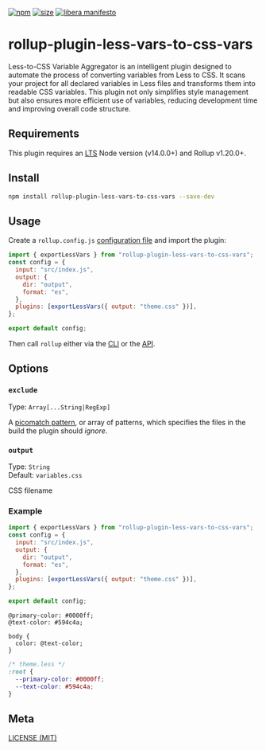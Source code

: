 [npm]: https://img.shields.io/npm/v/rollup-plugin-less-vars-to-css-vars
[npm-url]: https://www.npmjs.com/package/rollup-plugin-less-vars-to-css-vars
[size]: https://packagephobia.now.sh/badge?p=rollup-plugin-less-vars-to-css-vars
[size-url]: https://packagephobia.now.sh/result?p=rollup-plugin-less-vars-to-css-vars

[![npm][npm]][npm-url]
[![size][size]][size-url]
[![libera manifesto](https://img.shields.io/badge/libera-manifesto-lightgrey.svg)](https://liberamanifesto.com)

# rollup-plugin-less-vars-to-css-vars

Less-to-CSS Variable Aggregator is an intelligent plugin designed to automate the process of converting variables from Less to CSS. It scans your project for all declared variables in Less files and transforms them into readable CSS variables. This plugin not only simplifies style management but also ensures more efficient use of variables, reducing development time and improving overall code structure.

## Requirements

This plugin requires an [LTS](https://github.com/nodejs/Release) Node version (v14.0.0+) and Rollup v1.20.0+.

## Install

```bash
npm install rollup-plugin-less-vars-to-css-vars --save-dev
```

## Usage

Create a `rollup.config.js` [configuration file](https://www.rollupjs.org/guide/en/#configuration-files) and import the plugin:

```js
import { exportLessVars } from "rollup-plugin-less-vars-to-css-vars";
const config = {
  input: "src/index.js",
  output: {
    dir: "output",
    format: "es",
  },
  plugins: [exportLessVars({ output: "theme.css" })],
};

export default config;
```

Then call `rollup` either via the [CLI](https://www.rollupjs.org/guide/en/#command-line-reference) or the [API](https://www.rollupjs.org/guide/en/#javascript-api).

## Options

### `exclude`

Type: `Array[...String|RegExp]`<br>

A [picomatch pattern](https://github.com/micromatch/picomatch), or array of patterns, which specifies the files in the build the plugin should _ignore_.

### `output`

Type: `String`<br>
Default: `variables.css`<br>

CSS filename

### Example

```js
import { exportLessVars } from "rollup-plugin-less-vars-to-css-vars";
const config = {
  input: "src/index.js",
  output: {
    dir: "output",
    format: "es",
  },
  plugins: [exportLessVars({ output: "theme.css" })],
};

export default config;
```

```less
@primary-color: #0000ff;
@text-color: #594c4a;

body {
  color: @text-color;
}
```

```css
/* theme.less */
:root {
  --primary-color: #0000ff;
  --text-color: #594c4a;
}
```

## Meta

[LICENSE (MIT)](/LICENSE)
